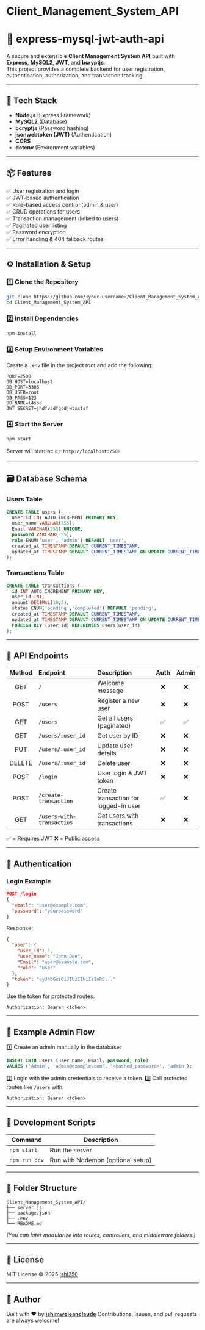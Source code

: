 # Client_Management_System_API

# 🚀 express-mysql-jwt-auth-api

A secure and extensible **Client Management System API** built with **Express**, **MySQL2**, **JWT**, and **bcryptjs**.  
This project provides a complete backend for user registration, authentication, authorization, and transaction tracking.

---

## 🧰 Tech Stack

- **Node.js** (Express Framework)
- **MySQL2** (Database)
- **bcryptjs** (Password hashing)
- **jsonwebtoken (JWT)** (Authentication)
- **CORS**
- **dotenv** (Environment variables)

---

## 📦 Features

✅ User registration and login  
✅ JWT-based authentication  
✅ Role-based access control (admin & user)  
✅ CRUD operations for users  
✅ Transaction management (linked to users)  
✅ Paginated user listing  
✅ Password encryption  
✅ Error handling & 404 fallback routes  

---

## ⚙️ Installation & Setup

### 1️⃣ Clone the Repository
```bash
git clone https://github.com/<your-username>/Client_Management_System_API.git
cd Client_Management_System_API
````

### 2️⃣ Install Dependencies

```bash
npm install
```

### 3️⃣ Setup Environment Variables

Create a `.env` file in the project root and add the following:

```env
PORT=2500
DB_HOST=localhost
DB_PORT=3306
DB_USER=root
DB_PASS=123
DB_NAME=l4sod
JWT_SECRET=jhdfvsdfgcdjwtssfsf
```

### 4️⃣ Start the Server

```bash
npm start
```

Server will start at:
👉 `http://localhost:2500`

---

## 🗃️ Database Schema

### **Users Table**

```sql
CREATE TABLE users (
  user_id INT AUTO_INCREMENT PRIMARY KEY,
  user_name VARCHAR(255),
  Email VARCHAR(255) UNIQUE,
  password VARCHAR(255),
  role ENUM('user', 'admin') DEFAULT 'user',
  created_at TIMESTAMP DEFAULT CURRENT_TIMESTAMP,
  updated_at TIMESTAMP DEFAULT CURRENT_TIMESTAMP ON UPDATE CURRENT_TIMESTAMP
);
```

### **Transactions Table**

```sql
CREATE TABLE transactions (
  id INT AUTO_INCREMENT PRIMARY KEY,
  user_id INT,
  amount DECIMAL(10,2),
  status ENUM('pending','completed') DEFAULT 'pending',
  created_at TIMESTAMP DEFAULT CURRENT_TIMESTAMP,
  updated_at TIMESTAMP DEFAULT CURRENT_TIMESTAMP ON UPDATE CURRENT_TIMESTAMP,
  FOREIGN KEY (user_id) REFERENCES users(user_id)
);
```

---

## 🧱 API Endpoints

| Method | Endpoint                  | Description                           | Auth | Admin |
| :----: | :------------------------ | :------------------------------------ | :--: | :---: |
|   GET  | `/`                       | Welcome message                       |   ❌  |   ❌   |
|  POST  | `/users`                  | Register a new user                   |   ❌  |   ❌   |
|   GET  | `/users`                  | Get all users (paginated)             |   ✅  |   ✅   |
|   GET  | `/users/:user_id`         | Get user by ID                        |   ❌  |   ❌   |
|   PUT  | `/users/:user_id`         | Update user details                   |   ❌  |   ❌   |
| DELETE | `/users/:user_id`         | Delete user                           |   ❌  |   ❌   |
|  POST  | `/login`                  | User login & JWT token                |   ❌  |   ❌   |
|  POST  | `/create-transaction`     | Create transaction for logged-in user |   ✅  |   ❌   |
|   GET  | `/users-with-transactios` | Get users with transactions           |   ❌  |   ❌   |

✅ = Requires JWT
❌ = Public access

---

## 🔐 Authentication

### Login Example

```json
POST /login
{
  "email": "user@example.com",
  "password": "yourpassword"
}
```

Response:

```json
{
  "user": {
    "user_id": 1,
    "user_name": "John Doe",
    "Email": "user@example.com",
    "role": "user"
  },
  "token": "eyJhbGciOiJIUzI1NiIsInR5..."
}
```

Use the token for protected routes:

```
Authorization: Bearer <token>
```

---

## 🧪 Example Admin Flow

1️⃣ Create an admin manually in the database:

```sql
INSERT INTO users (user_name, Email, password, role)
VALUES ('Admin', 'admin@example.com', '<hashed_password>', 'admin');
```

2️⃣ Login with the admin credentials to receive a token.
3️⃣ Call protected routes like `/users` with:

```
Authorization: Bearer <token>
```

---

## 🧰 Development Scripts

| Command       | Description                       |
| ------------- | --------------------------------- |
| `npm start`   | Run the server                    |
| `npm run dev` | Run with Nodemon (optional setup) |

---

## 🧱 Folder Structure

```
Client_Management_System_API/
├── server.js
├── package.json
├── .env
└── README.md
```

*(You can later modularize into routes, controllers, and middleware folders.)*

---

## 📜 License

MIT License © 2025 [ishl250](https://github.com/ishl250)

---

## 💬 Author

Built with ❤️ by **[ishimwejeanclaude](https://github.com/ishl250/ishimwejeanclaude)**
Contributions, issues, and pull requests are always welcome!



